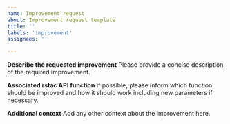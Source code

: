 ```yaml
---
name: Improvement request
about: Improvement request template
title: ''
labels: 'improvement'
assignees: ''

---
```


**Describe the requested improvement**
Please provide a concise description of the required improvement. 

**Associated rstac API function**
If possible, please inform which function should be improved and how it should work including new parameters if necessary.

**Additional context**
Add any other context about the improvement here.
